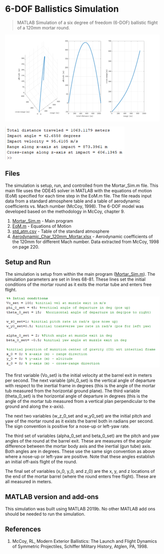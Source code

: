 # 6-DOF Ballistics Simulation

> MATLAB Simulation of a six degree of freedom (6-DOF) ballistic flight of a 120mm mortar round.

![Sample Output](/images/output.png)

![Sample Output](/images/console_output.png)

## Files

The simulation is setup, run, and controlled from the Mortar_Sim.m file. This main file uses the ODE45 solver in MATLAB with the equations of motion (EoM) specified for each time step in the EoM.m file. The file reads input data from a standard atmosphere table and a table of aerodynamic coefficients vs. Mach number (McCoy, 1998). The 6-DOF model was developed based on the methodology in McCoy, chapter 9.

1. [Mortar_Sim.m](Mortar_Sim.m) - Main program
2. [EoM.m](EoM.m) - Equations of Motion
3. [std_atm.csv](std_atm.csv) - Table of the standard atmosphere
4. [Aerodynamic_Char_120mm_Mortar.xlsx](Aerodynamic_Char_120mm_Mortar.xlsx) - Aerodynamic coefficients of the 120mm for different Mach number. Data extracted from McCoy, 1998 on page 220.

## Setup and Run

The simulation is setup from within the main program ([Mortar_Sim.m](Mortar_Sim.m)). The simulation parameters are set in lines 68-81. These lines set the initial conditions of the mortar round as it exits the mortar tube and enters free flight.

![initial_conditions](/images/initial_conditions.png)

The first variable (Vo_set) is the initial velocity at the barrel exit in meters per second. The next variable (phi_0_set) is the vertical angle of departure with respect to the inertial frame in degrees (this is the angle of the mortar tub measured from the horizontal ground plane). The third variable (theta_0_set) is the horizontal angle of departure in degrees (this is the angle of the mortar tub measured from a vertical plan perpendicular to the ground and along the x-axis).

The next two variables (w_z_0_set and w_y0_set) are the initial pitch and yaw of the mortar round as it exists the barrel both in radians per second. The sign convention is positive for a nose-up or left-yaw rate.

The third set of variables (alpha_0_set and beta_0_set) are the pitch and yaw angles of the round at the barrel exit. These are measures of the angular difference between the mortar body axis and the inertial (gun tube) axis. Both angles are in degrees. These use the same sign convention as above where a nose-up or left-yaw are positive. Note that these angles establish an initial off-axis flight of the round.

The final set of variables (x_0, y_0, and z_0) are the x, y, and z locations of the end of the mortar barrel (where the round enters free flight). These are all measured in meters.

## MATLAB version and add-ons

This simulation was built using MATLAB 2019b. No other MATLAB add ons should be needed to run the simulation.

## References

1. McCoy, RL, Modern Exterior Ballistics: The Launch and Flight Dynamics of Symmetric Projectiles, Schiffer Military History, Atglen, PA, 1998.
